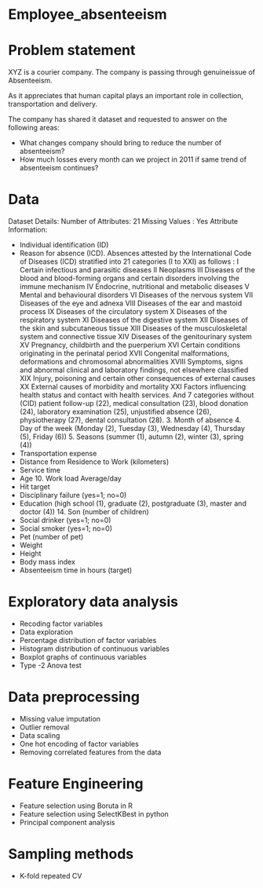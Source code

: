 # Employee_absenteeism
					
 # Problem statement
 XYZ is a courier company. 
The company is passing through genuineissue of Absenteeism. 

As it appreciates that human capital plays an important role
in collection, transportation and delivery. 

The company has shared it dataset and requested to 
answer on the following areas:

* What changes company should bring to reduce the number of absenteeism?
* How much losses every month can we project in 2011 if same trend of
absenteeism continues?

 # Data
Dataset Details:
 Number of Attributes: 21 
Missing Values : Yes 
Attribute Information:
*  Individual identification (ID) 
*  Reason for absence (ICD).
 Absences attested by the International Code of Diseases (ICD) stratified into 21 categories (I to XXI) as follows
: I Certain infectious and parasitic diseases 
II Neoplasms
 III Diseases of the blood and blood-forming organs and certain disorders involving the immune mechanism 
IV Endocrine, nutritional and metabolic diseases 
V Mental and behavioural disorders
 VI Diseases of the nervous system 
VII Diseases of the eye and adnexa
VIII Diseases of the ear and mastoid process
 IX Diseases of the circulatory system
 X Diseases of the respiratory system 
XI Diseases of the digestive system 
XII Diseases of the skin and subcutaneous tissue 
XIII Diseases of the musculoskeletal system and connective tissue 
XIV Diseases of the genitourinary system 
XV Pregnancy, childbirth and the puerperium 
XVI Certain conditions originating in the perinatal period 
XVII Congenital malformations, deformations and chromosomal abnormalities 
XVIII Symptoms, signs and abnormal clinical and laboratory findings, not elsewhere classified 
XIX Injury, poisoning and certain other consequences of external causes 
XX External causes of morbidity and mortality 
XXI Factors influencing health status and contact with health services. And 7 categories without (CID) patient follow-up (22), medical consultation (23), blood donation (24), laboratory examination (25), unjustified absence (26), physiotherapy (27), dental consultation (28). 3. Month of absence 4. Day of the week (Monday (2), Tuesday (3), Wednesday (4), Thursday (5), Friday (6)) 5. Seasons (summer (1), autumn (2), winter (3), spring (4))
*  Transportation expense
*  Distance from Residence to Work (kilometers) 
*  Service time 
*  Age 10. Work load Average/day 
*  Hit target 
*  Disciplinary failure (yes=1; no=0) 
*  Education (high school (1), graduate (2), postgraduate (3), master and doctor (4)) 14. Son (number of children) 
*  Social drinker (yes=1; no=0) 
*  Social smoker (yes=1; no=0) 
*  Pet (number of pet) 
*  Weight 
*  Height 
*  Body mass index 
*  Absenteeism time in hours (target)

# Exploratory data analysis
* Recoding factor variables
* Data exploration
* Percentage distribution of factor variables
* Histogram distribution of continuous variables
* Boxplot graphs of continuous variables
* Type -2 Anova test 
# Data preprocessing
* Missing value imputation
* Outlier removal
* Data scaling
* One hot encoding of factor variables
* Removing correlated features from the data

# Feature Engineering
* Feature selection using Boruta in R
* Feature selection using SelectKBest in python
* Principal component analysis
# Sampling methods
* K-fold repeated CV
